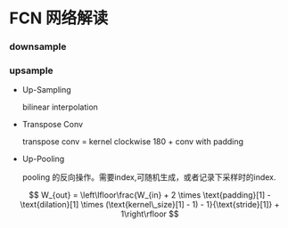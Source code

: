 # FCN 网络解读

### downsample

### upsample

* Up-Sampling

  bilinear interpolation

* Transpose Conv 

  transpose conv = kernel clockwise 180 + conv with padding

* Up-Pooling

  pooling 的反向操作。需要index,可随机生成，或者记录下采样时的index.

$$
W_{out} = \left\lfloor\frac{W_{in}  + 2 \times \text{padding}[1] - \text{dilation}[1]
                        \times (\text{kernel\_size}[1] - 1) - 1}{\text{stride}[1]} + 1\right\rfloor
$$



